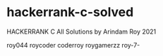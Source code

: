 # hackerrank-c-solved
HACKERRANK C All Solutions by Arindam Roy 2021

roy044 roycoder coderroy roygamerzz roy-7-
